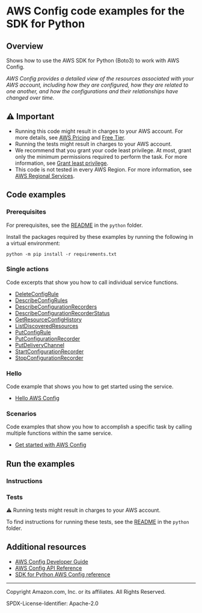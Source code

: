 # AWS Config code examples for the SDK for Python

## Overview

Shows how to use the AWS SDK for Python (Boto3) to work with AWS Config.

<!--custom.overview.start-->
<!--custom.overview.end-->

_AWS Config provides a detailed view of the resources associated with your AWS account, including how they are configured, how they are related to one another, and how the configurations and their relationships have changed over time._

## ⚠ Important

* Running this code might result in charges to your AWS account. For more details, see [AWS Pricing](https://aws.amazon.com/pricing/) and [Free Tier](https://aws.amazon.com/free/).
* Running the tests might result in charges to your AWS account.
* We recommend that you grant your code least privilege. At most, grant only the minimum permissions required to perform the task. For more information, see [Grant least privilege](https://docs.aws.amazon.com/IAM/latest/UserGuide/best-practices.html#grant-least-privilege).
* This code is not tested in every AWS Region. For more information, see [AWS Regional Services](https://aws.amazon.com/about-aws/global-infrastructure/regional-product-services).

<!--custom.important.start-->
<!--custom.important.end-->

## Code examples

### Prerequisites

For prerequisites, see the [README](../../README.md#Prerequisites) in the `python` folder.

Install the packages required by these examples by running the following in a virtual environment:

```
python -m pip install -r requirements.txt
```

<!--custom.prerequisites.start-->
<!--custom.prerequisites.end-->

### Single actions

Code excerpts that show you how to call individual service functions.

- [DeleteConfigRule](config_rules.py#L89)
- [DescribeConfigRules](config_rules.py#L67)
- [DescribeConfigurationRecorders](config_rules.py#L150)
- [DescribeConfigurationRecorderStatus](config_rules.py#L175)
- [GetResourceConfigHistory](config_rules.py#L225)
- [ListDiscoveredResources](config_rules.py#L200)
- [PutConfigRule](config_rules.py#L34)
- [PutConfigurationRecorder](config_rules.py#L105)
- [PutDeliveryChannel](config_rules.py#L130)
- [StartConfigurationRecorder](config_rules.py#L155)
- [StopConfigurationRecorder](config_rules.py#L250)

### Hello

Code example that shows you how to get started using the service.

- [Hello AWS Config](config_hello.py)

### Scenarios

Code examples that show you how to accomplish a specific task by calling multiple
functions within the same service.

- [Get started with AWS Config](config_basics.py)


<!--custom.examples.start-->
<!--custom.examples.end-->

## Run the examples

### Instructions


<!--custom.instructions.start-->
<!--custom.instructions.end-->



### Tests

⚠ Running tests might result in charges to your AWS account.


To find instructions for running these tests, see the [README](../../README.md#Tests)
in the `python` folder.



<!--custom.tests.start-->
<!--custom.tests.end-->

## Additional resources

- [AWS Config Developer Guide](https://docs.aws.amazon.com/config/latest/developerguide/WhatIsConfig.html)
- [AWS Config API Reference](https://docs.aws.amazon.com/config/latest/APIReference/Welcome.html)
- [SDK for Python AWS Config reference](https://boto3.amazonaws.com/v1/documentation/api/latest/reference/services/config-service.html)

<!--custom.resources.start-->
<!--custom.resources.end-->

---

Copyright Amazon.com, Inc. or its affiliates. All Rights Reserved.

SPDX-License-Identifier: Apache-2.0